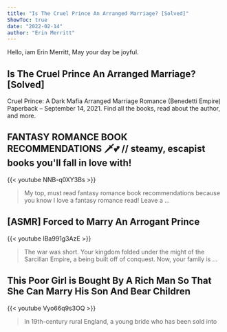 ```yaml
---
title: "Is The Cruel Prince An Arranged Marriage? [Solved]"
ShowToc: true 
date: "2022-02-14"
author: "Erin Merritt" 
---
```


Hello, iam Erin Merritt, May your day be joyful.
## Is The Cruel Prince An Arranged Marriage? [Solved]
Cruel Prince: A Dark Mafia Arranged Marriage Romance (Benedetti Empire) Paperback – September 14, 2021. Find all the books, read about the author, and more.

## FANTASY ROMANCE BOOK RECOMMENDATIONS 🗡💕 // steamy, escapist books you'll fall in love with!
{{< youtube NNB-q0XY3Bs >}}
>My top, must read fantasy romance book recommendations because you know I love a fantasy romance read! Leave a ...

## [ASMR] Forced to Marry An Arrogant Prince
{{< youtube IBa991g3AzE >}}
>The war was short. Your kingdom folded under the might of the Sarcillan Empire, a being built off of conquest. Now, your family is ...

## This Poor Girl is Bought By A Rich Man So That She Can Marry His Son And Bear Children
{{< youtube Vyo66q9s3OQ >}}
>In 19th-century rural England, a young bride who has been sold into 

